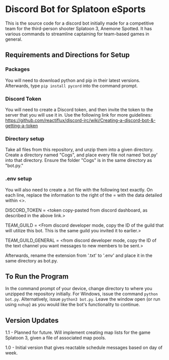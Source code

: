 # Discord Bot for Splatoon eSports

This is the source code for a discord bot initially made for a competitive team for the third-person shooter Splatoon 3, Anemone Spotted. It has various commands to streamline captaining for team-based games in general.

## Requirements and Directions for Setup
### Packages

You will need to download python and pip in their latest versions. Afterwards, type `pip install pycord` into the command prompt.

### Discord Token

You will need to create a Discord token, and then invite the token to the server that you will use it in. Use the following link for more guidelines: https://github.com/reactiflux/discord-irc/wiki/Creating-a-discord-bot-&-getting-a-token

### Directory setup

Take all files from this repository, and unzip them into a given directory.
Create a directory named "Cogs", and place every file not named 'bot.py' into that directory. Ensure the folder "Cogs" is in the same directory as "bot.py."

### .env setup

You will also need to create a .txt file with the following text exactly. On each line, replace the information to the right of the = with the data detailed within <>.

DISCORD_TOKEN = <token copy-pasted from discord dashboard, as described in the above link.>

TEAM_GUILD = <From discord developer mode, copy the ID of the guild that will utilize this bot. This is the same guild you invited it to earlier.>

TEAM_GUILD_GENERAL = <from discord developer mode, copy the ID of the text channel you want messages to new members to be sent.>



Afterwards, rename the extension from '.txt' to '.env' and place it in the same directory as bot.py.

## To Run the Program

In the command prompt of your device, change directory to where you unzipped the repository initially. For Windows, issue the command `python bot.py`. Alternatively, issue `python3 bot.py`. Leave the window open (or run using `nohup`) as you would like the bot's functionality to continue.

## Version Updates
1.1 - Planned for future. Will implement creating map lists for the game Splatoon 3, given a file of associated map pools.

1.0 - Initial version that gives reactable schedule messages based on day of week.
